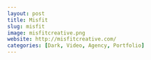 ```yaml
---
layout: post
title: Misfit
slug: misfit
image: misfitcreative.png
website: http://misfitcreative.com/
categories: [Dark, Video, Agency, Portfolio]
---
```


